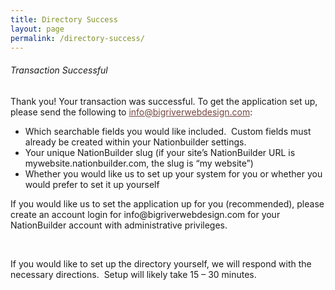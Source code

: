 ```yaml
---
title: Directory Success
layout: page
permalink: /directory-success/
---
```


<div class="directoryPageBox clickable">
  <h6>Transaction Successful</h6>
  <p>Thank you! Your transaction was successful. To get the application set up, please send the following to <a href="info@bigriverwebdesign.com" style="color: #72453F; text-decoration:underline;">info@bigriverwebdesign.com</a>:</p>

  <ul>
    <li>Which searchable fields you would like included. &nbsp;Custom fields must already be created within your Nationbuilder settings.</li>
    <li>Your unique NationBuilder slug (if your site’s NationBuilder URL is mywebsite.nationbuilder.com, the slug is “my website”)</li>
    <li>Whether you would like us to set up your system for you or whether you would prefer to set it up yourself</li>
  </ul>

  <p>If you would like us to set the application up for you (recommended), please create an account login for info@bigriverwebdesign.com for your NationBuilder account with administrative privileges.</p>
  <br/>
  <p>If you would like to set up the directory yourself, we will respond with the necessary directions. &nbsp;Setup will likely take 15 – 30 minutes.</p>
</div>
